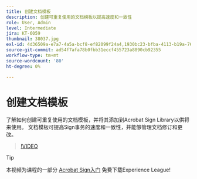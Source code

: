 ```yaml
---
title: 创建文档模板
description: 创建可重复使用的文档模板以提高速度和一致性
role: User, Admin
level: Intermediate
jira: KT-6059
thumbnail: 38037.jpg
exl-id: 4d36509a-e7a7-4a5a-bcf8-ef82099f24a4,1930bc23-bfba-4113-b19a-76634667bda3
source-git-commit: ad54f7afa78b0fbb31eccf455723a8890cb92355
workflow-type: tm+mt
source-wordcount: '80'
ht-degree: 0%

---
```


# 创建文档模板

了解如何创建可重复使用的文档模板，并将其添加到Acrobat Sign Library以供将来使用。 文档模板可提高Sign事务的速度和一致性，并能够管理文档修订和更改。

>[!VIDEO](https://video.tv.adobe.com/v/38037?quality=12&learn=on&hidetitle=true)

>[!TIP]
>
>本视频为课程的一部分 [Acrobat Sign入门](https://experienceleague.adobe.com/?recommended=Sign-U-1-2020.1) 免费下载Experience League!
